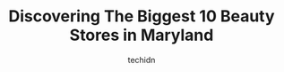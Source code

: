 ---
layout: ampstory
image: https://i0.wp.com/paketmu.com/wp-content/uploads/2023/06/kaysi-beauty-0-in-maryland-1686367816.jpeg?resize=640,853
author: techidn
featured: false
description: Explore the diverse Beauty Store scene in Maryland, home to an incredible selection of 10 establishments catering to every taste. Whether youre in search of iconic favorites or undiscovered
title: Discovering The Biggest 10 Beauty Stores in Maryland
cover:
   title: Discovering The Biggest 10 Beauty Stores in Maryland
   subtitle: RICKPATE
   background: https://paketmu.com/wp-content/uploads/2023/06/kaysi-beauty-0-in-maryland-1686367816.jpeg

pages: 
 - layout: thirds
   top: <h1>#1 Beauty Island</h1>
   bottom: "<p>Huge selection. Staff are always attentive and kind!!!</p>"
   background: https://paketmu.com/wp-content/uploads/2023/06/kaysi-beauty-1-in-maryland-1686367833.jpeg
   backgroundblur: true
 - layout: thirds
   top: <h1>#2 Kaysi Beauty</h1>
   bottom: "<p>Large clean well displayed facility with a variety of products. The wigs and hair packs area was substantial. Makeup areas too were well stocked. Of course hair products </p>"
   background: https://paketmu.com/wp-content/uploads/2023/06/kaysi-beauty-2-in-maryland-1686367834.jpeg
   cta:
      link: https://paketmu.com/discovering-the-biggest-10-beauty-stores-in-maryland/
      text: Discovering The Biggest 10 Beauty Stores in Maryland
 - layout: thirds
   top: <h1>#3 Brians Beauty Supply</h1>
   bottom: "<p>The customer service is really great. They get to know their customers and take the time to chat with and help you. They also have a huge variety of discounted crochet ha</p>"
   background: https://paketmu.com/wp-content/uploads/2023/06/kaysi-beauty-3-in-maryland-1686367836.jpeg
   cta:
      link: https://paketmu.com/discovering-the-biggest-10-beauty-stores-in-maryland/
      text: Discovering The Biggest 10 Beauty Stores in Maryland
 - layout: thirds
   top: <h1>#4 Number 1 Beauty Supply</h1>
   bottom: "<p>4013 Branch Ave, Temple Hills, MD 20748, United States</p>"
   background: https://images.unsplash.com/photo-1608411404720-c8f0417bcdba?ixlib=rb-4.0.3&ixid=MnwxMjA3fDB8MHxwaG90by1wYWdlfHx8fGVufDB8fHx8&auto=format&fit=crop&w=640&h=853&q=80
   cta:
      link: https://paketmu.com/discovering-the-biggest-10-beauty-stores-in-maryland/
      text: Discovering The Biggest 10 Beauty Stores in Maryland
 - layout: thirds
   top: <h1>#5 EL&S Beauty Supply</h1>
   bottom: "<p>Retail Space 10, 3523 Laurel Fort Meade Rd, Maryland City, MD 20724, United States</p>"
   background: https://images.unsplash.com/photo-1561679660-d00ee1e0dc8e?ixlib=rb-4.0.3&ixid=MnwxMjA3fDB8MHxwaG90by1wYWdlfHx8fGVufDB8fHx8&auto=format&fit=crop&w=640&h=853&q=80
   cta:
      link: https://paketmu.com/discovering-the-biggest-10-beauty-stores-in-maryland/
      text: Discovering The Biggest 10 Beauty Stores in Maryland
 - layout: thirds
   top: <h1>#6 Premium Beauty Supply</h1>
   bottom: "<p>6709 Annapolis Rd, Hyattsville, MD 20784, United States</p>"
   background: https://images.unsplash.com/photo-1595364397663-fca4f075d796?ixlib=rb-4.0.3&ixid=MnwxMjA3fDB8MHxwaG90by1wYWdlfHx8fGVufDB8fHx8&auto=format&fit=crop&w=640&h=853&q=80
   cta:
      link: https://paketmu.com/discovering-the-biggest-10-beauty-stores-in-maryland/
      text: Discovering The Biggest 10 Beauty Stores in Maryland
 - layout: thirds
   top: <h1>#7 Tiffanys Beauty Supply</h1>
   bottom: "<p>6400 Reisterstown Rd, Baltimore, MD 21215, United States</p>"
   background: https://images.unsplash.com/photo-1484589065579-248aad0d8b13?ixlib=rb-4.0.3&ixid=MnwxMjA3fDB8MHxwaG90by1wYWdlfHx8fGVufDB8fHx8&auto=format&fit=crop&w=640&h=853&q=80
   cta:
      link: https://paketmu.com/discovering-the-biggest-10-beauty-stores-in-maryland/
      text: Discovering The Biggest 10 Beauty Stores in Maryland
 - layout: thirds
   middle: Continue reading...
   background: https://images.unsplash.com/photo-1533735380053-eb8d0759b24a?ixlib=rb-4.0.3&ixid=MnwxMjA3fDB8MHxwaG90by1wYWdlfHx8fGVufDB8fHx8&auto=format&fit=crop&w=640&h=853&q=80
   cta:
      link: https://paketmu.com/discovering-the-biggest-10-beauty-stores-in-maryland/
      text: Discovering The Biggest 10 Beauty Stores in Maryland
      
---